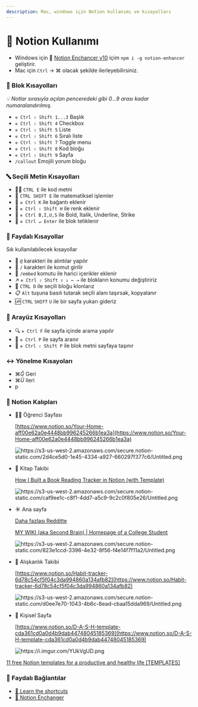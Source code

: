 ```yaml
---
description: Mac, windows için Notion kullanımı ve kısayolları
---
```


# 📖 Notion Kullanımı

* Windows için 🎨 [Notion Enchancer v10](https://www.reddit.com/r/Notion/comments/jmhoe1/notionenhancer\_v0100\_now\_with\_tabs/) içim `npm i -g notion-enhancer` geliştirir.
* Mac için `Ctrl` -> ⌘ olacak şekilde ilerleyebilirsiniz.

### 🔳 Blok Kısayolları

_💡 Notlar sırasıyla açılan penceredeki gibi 0...9 arası kadar numaralandırılmış._

* `✲ Ctrl ⇧ Shift 1...3` Başlık
* `✲ Ctrl ⇧ Shift 4` Checkbox
* `✲ Ctrl ⇧ Shift 5` Liste
* `✲ Ctrl ⇧ Shift 6` Sıralı liste
* `✲ Ctrl ⇧ Shift 7` Toggle menu
* `✲ Ctrl ⇧ Shift 8` Kod bloğu
* `✲ Ctrl ⇧ Shift 9` Sayfa
* `/callout` Emojili yorum bloğu

### 🔤 Seçili Metin Kısayolları

* 👨‍💻 `CTRL E` ile kod metni
* 🧮 `CTRL SHIFT E` ile matematiksel işlemler
* 🔗 `✲ Ctrl K` ile bağantı eklenir
* 🎨 `✲ Ctrl ⇧ Shift H` ile renk eklenir
* 🧰 `✲ Ctrl B,I,U,S` ile Bold, Italik, Underline, Strike
* 🔘 `✲ Ctrl ↵ Enter` ile blok tetiklenir

### 🌟 Faydalı Kısayollar

Sık kullanılabilecek kısayollar

* 📑 `@` karakteri ile alıntılar yapılır
* 💖 `/` karakteri ile komut girilir
* 🚀 `/embed` komutu ile harici içerikler eklenir
* ↗️ `✲ Ctrl ⇧ Shift ↑ ↓ ← →` ile blokların konumu değiştiririz
* 👬 `CTRL D` ile seçili bloğu klonlarız
* 📋 `Alt` tuşuna basılı tutarak seçili alanı taşırsak, kopyalanır
* 🆙 `CTRL` `SHIFT` `U` ile bir sayfa yukarı gideriz

### 🌇 Arayüz Kısayolları

* 🔍 `✲ Ctrl F` ile sayfa içinde arama yapılır
* 🔎 `✲ Ctrl P` ile sayfa aranır
* 🚛 `✲ Ctrl ⇧ Shift P` ile blok metni sayfaya taşınır

### ↔️ Yönelme Kısayoları

* $⌘ Ğ$ Geri
* $⌘Ü$ ileri
* p

### 💎 Notion Kalıpları

*   👨‍🎓 Öğrenci Sayfası

    [https://www.notion.so/Your-Home-aff00e62a0e4448bb996245266b1ea3a](https://www.notion.so/Your-Home-aff00e62a0e4448bb996245266b1ea3a)

    <img src="https://s3-us-west-2.amazonaws.com/secure.notion-static.com/2d4ce5d0-1e45-4334-a927-660297f377c6/Untitled.png" alt="https://s3-us-west-2.amazonaws.com/secure.notion-static.com/2d4ce5d0-1e45-4334-a927-660297f377c6/Untitled.png" data-size="original">
*   📗 Kitap Takibi

    [How I Built a Book Reading Tracker in Notion (with Template)](https://medium.com/@whizzoe/how-i-built-a-book-reading-tracker-in-notion-with-template-f86de60f545c)

    <img src="https://s3-us-west-2.amazonaws.com/secure.notion-static.com/caf9ee1c-c8f1-4dd7-a5c9-9c2c0f805e26/Untitled.png" alt="https://s3-us-west-2.amazonaws.com/secure.notion-static.com/caf9ee1c-c8f1-4dd7-a5c9-9c2c0f805e26/Untitled.png" data-size="original">
*   ☀️ Ana sayfa

    [Daha fazlası Redditte](https://www.reddit.com/r/Notion/?f=flair\_name%3A%22Setup%20showcase%22)

    [MY WIKI (aka Second Brain) | Homepage of a College Student](https://www.reddit.com/r/Notion/comments/iqrcuu/my\_wiki\_aka\_second\_brain\_homepage\_of\_a\_college/)

    <img src="https://s3-us-west-2.amazonaws.com/secure.notion-static.com/823e1ccd-3396-4e32-8f56-f4e14f7f11a2/Untitled.png" alt="https://s3-us-west-2.amazonaws.com/secure.notion-static.com/823e1ccd-3396-4e32-8f56-f4e14f7f11a2/Untitled.png" data-size="original">
*   💪 Alışkanlık Takibi

    [https://www.notion.so/Habit-tracker-6d78c54cf5f04c3da994860a134afb82](https://www.notion.so/Habit-tracker-6d78c54cf5f04c3da994860a134afb82)

    <img src="https://s3-us-west-2.amazonaws.com/secure.notion-static.com/d0ee7e70-1043-4b6c-8ead-cbaa15dda969/Untitled.png" alt="https://s3-us-west-2.amazonaws.com/secure.notion-static.com/d0ee7e70-1043-4b6c-8ead-cbaa15dda969/Untitled.png" data-size="original">
*   🌟 Kişisel Sayfa

    [https://www.notion.so/D-A-S-H-template-cda361cd0a0d4b9dab44748045185369](https://www.notion.so/D-A-S-H-template-cda361cd0a0d4b9dab44748045185369)

    <img src="https://i.imgur.com/YUkVgUD.png" alt="https://i.imgur.com/YUkVgUD.png" data-size="original">

[11 free Notion templates for a productive and healthy life \[TEMPLATES\]](https://radreads.co/notion-templates/)

### 🔗 Faydalı Bağlantılar

* [📖 Learn the shortcuts](https://www.notion.so/Learn-the-shortcuts-66e28cec810548c3a4061513126766b0)
* [🎨 Notion Enchanger](https://github.com/dragonwocky/notion-enhancer)
